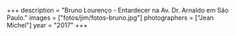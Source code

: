+++
description = "Bruno Lourenço - Entardecer na Av. Dr. Arnaldo em São Paulo."
images = ["fotos/jim/fotos-bruno.jpg"]
photographers = ["Jean Michel"]
year = "2017"
+++
